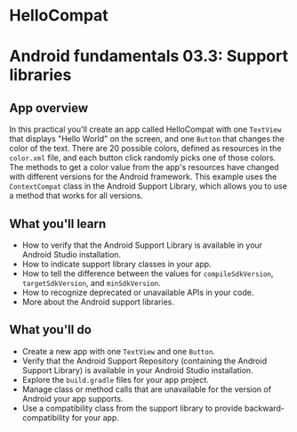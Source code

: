 # HelloCompat
# Android fundamentals 03.3: Support libraries

## App overview

In this practical you'll create an app called HelloCompat with one  `TextView`  that displays "Hello World" on the screen, and one  `Button`  that changes the color of the text. There are 20 possible colors, defined as resources in the  `color.xml`  file, and each button click randomly picks one of those colors.
The methods to get a color value from the app's resources have changed with different versions for the Android framework. This example uses the  `ContextCompat`  class in the Android Support Library, which allows you to use a method that works for all versions.

## What you'll learn

-   How to verify that the Android Support Library is available in your Android Studio installation.
-   How to indicate support library classes in your app.
-   How to tell the difference between the values for  `compileSdkVersion`,  `targetSdkVersion`, and  `minSdkVersion`.
-   How to recognize deprecated or unavailable APIs in your code.
-   More about the Android support libraries.

## What you'll do

-   Create a new app with one  `TextView`  and one  `Button`.
-   Verify that the Android Support Repository (containing the Android Support Library) is available in your Android Studio installation.
-   Explore the  `build.gradle`  files for your app project.
-   Manage class or method calls that are unavailable for the version of Android your app supports.
-   Use a compatibility class from the support library to provide backward-compatibility for your app.
